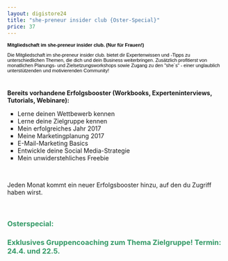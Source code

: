 ```yaml
---
layout: digistore24
title: "she-preneur insider club {Oster-Special}"
price: 37
---
```

<p style="color:#000000;font-family:Verdana, Arial, Helvetica, sans-serif;font-size:11px;"><strong>Mitgliedschaft im she-preneur insider club.&#xA0;(Nur f&#xFC;r Frauen!)&#xA0;</strong></p>
<p style="color:#000000;font-family:Verdana, Arial, Helvetica, sans-serif;font-size:11px;">Die Mitgliedschaft im she-preneur insider club.&#xA0;bietet dir Expertenwissen und -Tipps zu unterschiedlichen Themen, die dich und dein Business weiterbringen. Zus&#xE4;tzlich profitierst von monatlichen Planungs- und Zielsetzungsworkshops sowie Zugang zu den &quot;she&#xB4;s&quot; - einer unglaublich unterst&#xFC;tzenden und motivierenden Community!</p>
<p style="color:#000000;font-family:Verdana, Arial, Helvetica, sans-serif;font-size:11px;">&#xA0;</p>
<p><strong>Bereits vorhandene Erfolgsbooster (Workbooks, Experteninterviews, Tutorials, Webinare):</strong></p>
<ul style="list-style-type:square;"><li>Lerne deinen Wettbewerb kennen&#xA0;</li>
<li>Lerne deine Zielgruppe kennen&#xA0;</li>
<li>Mein erfolgreiches Jahr 2017&#xA0;</li>
<li>Meine Marketingplanung 2017&#xA0;</li>
<li>E-Mail-Marketing Basics&#xA0;</li>
<li>Entwickle deine Social Media-Strategie&#xA0;</li>
<li>Mein unwiderstehliches Freebie&#xA0;</li>
</ul><p>&#xA0;</p>
<p>Jeden Monat kommt ein neuer Erfolgsbooster hinzu, auf den du Zugriff haben wirst.&#xA0;</p>
<p>&#xA0;</p>
<h3><span style="color:#339966;"><strong>Osterspecial: </strong></span></h3>
<h3><span style="color:#339966;"><strong>Exklusives Gruppencoaching zum Thema Zielgruppe! Termin: 24.4. und 22.5. &#xA0;</strong></span></h3>
<p>&#xA0;</p>